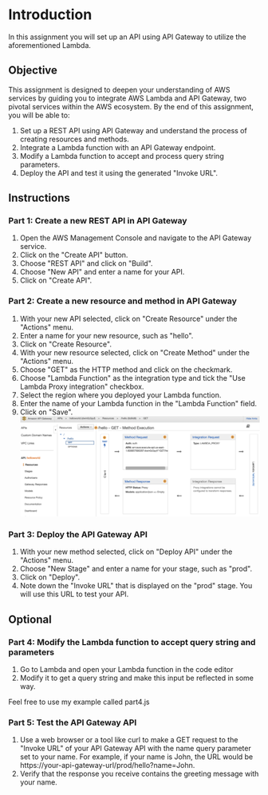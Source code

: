 # Introduction
In this assignment you will set up an API using API Gateway to utilize the aforementioned Lambda.
## Objective

This assignment is designed to deepen your understanding of AWS services by guiding you to integrate AWS Lambda and API Gateway, two pivotal services within the AWS ecosystem. By the end of this assignment, you will be able to:

1. Set up a REST API using API Gateway and understand the process of creating resources and methods.
2. Integrate a Lambda function with an API Gateway endpoint.
3. Modify a Lambda function to accept and process query string parameters.
4. Deploy the API and test it using the generated "Invoke URL".

## Instructions
### Part 1: Create a new REST API in API Gateway
1. Open the AWS Management Console and navigate to the API Gateway service.
2. Click on the "Create API" button.
3. Choose "REST API" and click on "Build".
4. Choose "New API" and enter a name for your API.
5. Click on "Create API".

### Part 2: Create a new resource and method in API Gateway
1. With your new API selected, click on "Create Resource" under the "Actions" menu.
2. Enter a name for your new resource, such as "hello".
3. Click on "Create Resource".
4. With your new resource selected, click on "Create Method" under the "Actions" menu.
5. Choose "GET" as the HTTP method and click on the checkmark.
6. Choose "Lambda Function" as the integration type and tick the "Use Lambda Proxy integration" checkbox.
7. Select the region where you deployed your Lambda function.
8. Enter the name of your Lambda function in the "Lambda Function" field.
9. Click on "Save".
![alt text](https://github.com/VictorBusk/AWS-workshop/blob/main/Images/helloworld.png)

### Part 3: Deploy the API Gateway API
1. With your new method selected, click on "Deploy API" under the "Actions" menu.
2. Choose "New Stage" and enter a name for your stage, such as "prod".
3. Click on "Deploy".
4. Note down the "Invoke URL" that is displayed on the "prod" stage. You will use this URL to test your API.

## Optional
### Part 4: Modify the Lambda function to accept query string and parameters
1. Go to Lambda and open your Lambda function in the code editor
2. Modify it to get a query string and make this input be reflected in some way.

Feel free to use my example called part4.js

### Part 5: Test the API Gateway API
1. Use a web browser or a tool like curl to make a GET request to the "Invoke URL" of your API Gateway API with the name query parameter set to your name.
For example, if your name is John, the URL would be https://your-api-gateway-url/prod/hello?name=John.
2. Verify that the response you receive contains the greeting message with your name.